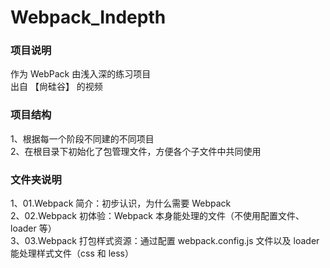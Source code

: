 # Webpack_Indepth

### 项目说明

作为 WebPack 由浅入深的练习项目  
出自 【尙硅谷】 的视频

### 项目结构

1、根据每一个阶段不同建的不同项目  
2、在根目录下初始化了包管理文件，方便各个子文件中共同使用

### 文件夹说明

1、01.Webpack 简介：初步认识，为什么需要 Webpack  
2、02.Webpack 初体验：Webpack 本身能处理的文件（不使用配置文件、loader 等）  
3、03.Webpack 打包样式资源：通过配置 webpack.config.js 文件以及 loader 能处理样式文件（css 和 less）

